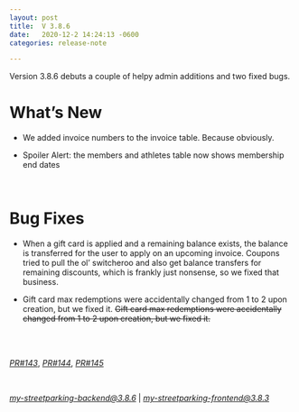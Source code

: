 ```yaml
---
layout: post
title:  V 3.8.6
date:   2020-12-2 14:24:13 -0600
categories: release-note

---
```

Version 3.8.6 debuts a couple of helpy admin additions and two fixed bugs. 
 

# What’s New
- We added invoice numbers to the invoice table. Because obviously. 

- Spoiler Alert: the members and athletes table now shows membership end dates  

<br/>


# Bug Fixes
- When a gift card is applied and a remaining balance exists, the balance is transferred for the user to apply on an upcoming invoice. Coupons tried to pull the ol’ switcheroo and also get balance transfers for remaining discounts, which is frankly just nonsense, so we fixed that business. 

- Gift card max redemptions were accidentally changed from 1 to 2 upon creation, but we fixed it.
  ~~Gift card max redemptions were accidentally changed from 1 to 2 upon creation, but we fixed it.~~




<br/>
  

<br/>


*[PR#143](https://github.com/streetparking/my-streetparking/pull/143)*, *[PR#144](https://github.com/streetparking/my-streetparking/pull/144)*, *[PR#145](https://github.com/streetparking/my-streetparking/pull/145)*
  

<br/>

 *[my-streetparking-backend@3.8.6](https://github.com/streetparking/my-streetparking/blob/development/packages/my-streetparking-backend/CHANGELOG.md)* \| *[my-streetparking-frontend@3.8.3](https://github.com/streetparking/my-streetparking/blob/development/packages/my-streetparking-frontend/CHANGELOG.md)* 



 
 
 